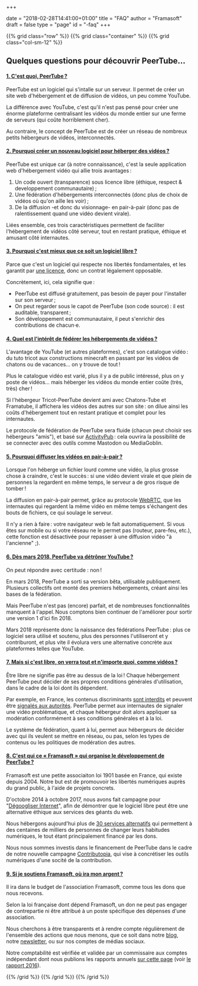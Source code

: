 +++

date = "2018-02-28T14:41:00+01:00"
title = "FAQ"
author = "Framasoft"
draft = false
type = "page"
id = "-faq"
+++

{{% grid class="row" %}}
{{% grid class="container" %}}
{{% grid class="col-sm-12" %}}
<h2 class="text-center">Quelques questions pour découvrir PeerTube…</h2>

<!--début accordéon-->
<div id="accordion" class="panel-group">
<!-- question 01-->
<div class="panel panel-default">
  <div class="panel-heading">
    <h4 class="panel-title">
      <a data-toggle="collapse" data-parent="#accordion" href="#collapse01">1. C'est quoi, PeerTube ?</a>
    </h4>
  </div>
  <div id="collapse01" class="panel-collapse collapse in">
    <div class="panel-body">
      <p>PeerTube est un logiciel qui s'intalle sur un serveur. Il permet de créer un site web d'hébergement et de diffusion de vidéos, un peu comme YouTube.</p>
      <p>La différence avec YouTube, c'est qu'il n'est pas pensé pour créer une énorme plateforme centralisant les vidéos du monde entier sur une ferme de serveurs (qui coûte horriblement cher).</p>
      <p>Au contraire, le concept de PeerTube est de créer un réseau de nombreux petits hébergeurs de vidéos, interconnectés.</p>
    </div>
  </div>
</div>
<!-- question 02-->
<div class="panel panel-default">
  <div class="panel-heading">
    <h4 class="panel-title">
      <a data-toggle="collapse" data-parent="#accordion" href="#collapse02">2. Pourquoi créer un nouveau logiciel pour héberger des vidéos ?</a>
    </h4>
  </div>
  <div id="collapse02" class="panel-collapse collapse">
    <div class="panel-body">
      <p>PeerTube est unique car (à notre connaissance), c'est la seule application web d'hébergement vidéo qui allie trois avantages :</p>
      <ol>
        <li>Un code ouvert (transparence) sous licence libre (éthique, respect & developpement communautaire) ;</li>
        <li>Une fédération d'hébergements interconnectés (donc plus de choix de vidéos où qu'on aille les voir) ;</li>
        <li>De la diffusion -et donc du visionnage- en pair-à-pair (donc pas de ralentissement quand une vidéo devient virale).</li>
      </ol>
      <p>Liées ensemble, ces trois caractéristiques permettent de faciliter l'hébergement de vidéos côté serveur, tout en restant pratique, éthique et amusant côté internautes.</p>
    </div>
  </div>
</div>
<!-- question 03-->
<div class="panel panel-default">
  <div class="panel-heading">
    <h4 class="panel-title">
      <a data-toggle="collapse" data-parent="#accordion" href="#collapse03">3. Pourquoi c'est mieux que ce soit un logiciel libre ?</a>
    </h4>
  </div>
  <div id="collapse03" class="panel-collapse collapse">
    <div class="panel-body">
      <p>Parce que c'est un logiciel qui respecte nos libertés fondamentales, et les garantit par <a href="https://github.com/Chocobozzz/PeerTube/blob/develop/LICENSE">une licence</a>, donc un contrat légalement opposable.</p>
      <p>Concrètement, ici, cela signifie que :</p>
      <ul>
        <li>PeerTube est diffusé gratuitement, pas besoin de payer pour l'installer sur son serveur ;</li>
        <li>On peut regarder sous le capot de PeerTube (son code source) : il est auditable, transparent ;</li>
        <li>Son développement est communautaire, il peut s'enrichir des contributions de chacun·e.</li>
      </ul>
    </div>
  </div>
</div>
<!-- question 04-->
<div class="panel panel-default">
  <div class="panel-heading">
    <h4 class="panel-title">
      <a data-toggle="collapse" data-parent="#accordion" href="#collapse04">4. Quel est l'intérêt de fédérer les hébergements de vidéos ?</a>
    </h4>
  </div>
  <div id="collapse04" class="panel-collapse collapse">
    <div class="panel-body">
      <p>L'avantage de YouTube (et autres plateformes), c'est son catalogue vidéo : du tuto tricot aux constructions minecraft en passant par les vidéos de chatons ou de vacances… on y trouve de tout !</p>
      <p>Plus le catalogue vidéo est varié, plus il y a de public intéressé, plus on y poste de vidéos… mais héberger les vidéos du monde entier coûte (très, très) cher !</p>
      <p>Si l'hébergeur Tricot-PeerTube devient ami avec Chatons-Tube et Framatube, il affichera les vidéos des autres sur son site : on dilue ainsi les coûts d'hébergement tout en restant pratique et complet pour les internautes.</p>
      <p>Le protocole de fédération de PeerTube sera fluide (chacun peut choisir ses hébergeurs "amis"), et basé sur <a href="https://activitypub.rocks/">ActivityPub</a> : cela ouvrira la possibilité de se connecter avec des outils comme Mastodon ou MediaGoblin.</p>
    </div>
  </div>
</div>
<!-- question 05-->
<div class="panel panel-default">
  <div class="panel-heading">
    <h4 class="panel-title">
      <a data-toggle="collapse" data-parent="#accordion" href="#collapse05">5. Pourquoi diffuser les vidéos en pair-à-pair ?</a>
    </h4>
  </div>
  <div id="collapse05" class="panel-collapse collapse">
    <div class="panel-body">
      <p>Lorsque l'on héberge un fichier lourd comme une vidéo, la plus grosse chose à craindre, c'est le succès : si une vidéo devient virale et que plein de personnes la regardent en même temps, le serveur a de gros risque de tomber !</p>
      <p>La diffusion en pair-à-pair permet, grâce au protocole <a href="https://fr.wikipedia.org/wiki/WebRTC">WebRTC</a>, que les internautes qui regardent la même vidéo en même temps s'échangent des bouts de fichiers, ce qui soulage le serveur.</p>
      <p>Il n'y a rien à faire : votre navigateur web le fait automatiquement. Si vous êtes sur mobile ou si votre réseau ne le permet pas (routeur, pare-feu, etc.), cette fonction est désactivée pour repasser à une diffusion vidéo "à l'ancienne" ;).</p>
    </div>
  </div>
</div>
<!-- question 06-->
<div class="panel panel-default">
  <div class="panel-heading">
    <h4 class="panel-title">
      <a data-toggle="collapse" data-parent="#accordion" href="#collapse06">6. Dès mars 2018, PeerTube va détrôner YouTube ?</a>
    </h4>
  </div>
  <div id="collapse06" class="panel-collapse collapse">
    <div class="panel-body">
      <p>On peut répondre avec certitude : non !</p>
      <p>En mars 2018, PeerTube a sorti sa version bêta, utilisable publiquement. Plusieurs collectifs ont monté des premiers hébergements, créant ainsi les bases de la fédération.</p>
      <p>Mais PeerTube n'est pas (encore) parfait, et de nombreuses fonctionnalités manquent à l'appel. Nous comptons bien continuer de l'améliorer pour sortir une version 1 d'ici fin 2018.</p>
      <p>Mars 2018 représente donc la naissance des fédérations PeerTube : plus ce logiciel sera utilisé et soutenu, plus des personnes l'utiliseront et y contriburont, et plus vite il évolura vers une alternative concrète aux plateformes telles que YouTube.</p>
    </div>
  </div>
</div>
<!-- question 07-->
<div class="panel panel-default">
  <div class="panel-heading">
    <h4 class="panel-title">
      <a data-toggle="collapse" data-parent="#accordion" href="#collapse07">7. Mais si c'est libre, on verra tout et n'importe quoi, comme vidéos ?</a>
    </h4>
  </div>
  <div id="collapse07" class="panel-collapse collapse">
    <div class="panel-body">
      <p>Être libre ne signifie pas être au dessus de la loi ! Chaque hébergement PeerTube peut décider de ses propres conditions générales d'utilisation, dans le cadre de la loi dont ils dépendent.</p>
      <p>Par exemple, en France, les contenus discriminants <a href="https://fr.wikipedia.org/wiki/Lois_contre_le_racisme_et_les_discours_de_haine">sont interdits</a> et peuvent être <a href="http://stop-discrimination.gouv.fr/agir/ne-pas-laisser-faire-les-recours">signalés aux autorités</a>. PeerTube permet aux internautes de signaler une vidéo problématique, et chaque hébergeur doit alors appliquer sa modération conformément à ses conditions générales et à la loi.</p>
      <p>Le système de fédération, quant à lui, permet aux hébergeurs de décider avec qui ils veulent se mettre en réseau, ou pas, selon les types de contenus ou les politiques de modération des autres.</p>
    </div>
  </div>
</div>
<!-- question 08 à effacer !!!
<div class="panel panel-default">
  <div class="panel-heading">
    <h4 class="panel-title">
      <a data-toggle="collapse" data-parent="#accordion" href="#collapse08">8. Mais ce PeerTube, pourquoi vous l'appellez Framatube ?</a>
    </h4>
  </div>
  <div id="collapse08" class="panel-collapse collapse">
    <div class="panel-body">
      <p>Framatube est le nom que nous avons donné au projet de financement participatif, pour promouvoir le développement de PeerTube.</p>
      <p>Dès mars 2018, lorsque PeerTube aura une version bêta utilisée publiquement, Framatube ne deviendra qu'un des hébergements PeerTube, qu'une des portes d'entrées vers ce réseau fédéré.</p>
      <p>Le futur hébergment Framatube n'hébergera que des vidéos sous licences libres, traitant du logiciel libre et de sa culture. Mais il sera en relation avec d'autres hébergements qui pourront, peut-être, héberger vos vidéos.</p>
      <p>Le nom Framatube vient du nom de notre association, <a href="https://fr.wikipedia.org/wiki/Framasoft">Framasoft</a> : nous avons voulu mettre nos moyens et notre réputation au service de ce projet car nous croyons qu'il peut radicalement changer le paysage numérique.</p>
    </div>
  </div>
</div>
-->
<!-- question 09-->
<div class="panel panel-default">
  <div class="panel-heading">
    <h4 class="panel-title">
      <a data-toggle="collapse" data-parent="#accordion" href="#collapse09">8. C'est qui ce « Framasoft » qui organise le développement de PeerTube ?</a>
    </h4>
  </div>
  <div id="collapse09" class="panel-collapse collapse">
    <div class="panel-body">
      <p>Framasoft est une petite associaiton loi 1901 basée en France, qui existe depuis 2004. Notre but est de promouvoir les libertés numériques auprès du grand public, à l'aide de projets concrets.</p>
      <p>D'octobre 2014 à octobre 2017, nous avons fait campagne pour "<a href="https://degooglisons-internet.org">Dégoogliser Internet</a>", afin de démontrer que le logiciel libre peut être une alternative éthique aux services des géants du web.</p>
      <p>Nous hébergons aujourd'hui plus de <a href="http://degooglisons-internet.org/liste/">30 services alternatifs</a> qui permettent à des centaines de milliers de personnes de changer leurs habitudes numériques, le tout étant principalement financé par les dons.</p>
      <p>Nous nous sommes investis dans le financement de PeerTube dans le cadre de notre nouvelle campagne <a href="https://contributopia.org">Contributopia</a>, qui vise à concrétiser les outils numériques d'une socité de la contribution.</p>
    </div>
  </div>
</div>
<!-- question 10-->
<div class="panel panel-default">
  <div class="panel-heading">
    <h4 class="panel-title">
      <a data-toggle="collapse" data-parent="#accordion" href="#collapse10">9. Si je soutiens Framasoft, où ira mon argent ?</a>
    </h4>
  </div>
  <div id="collapse10" class="panel-collapse collapse">
    <div class="panel-body">
      <p>Il ira dans le budget de l'association Framasoft, comme tous les dons que nous recevons.</p>
      <p>Selon la loi française dont dépend Framasoft, un don ne peut pas engager de contrepartie ni être attribué à un poste spécifique des dépenses d'une association.</p>
      <p>Nous cherchons à être transparents et à rendre compte régulièrement de l'ensemble des actions que nous menons, que ce soit dans notre <a href="https://framablog.org">blog</a>, notre <a href="https://contact.framasoft.org/newsletter/">newsletter</a>, ou sur nos comptes de médias sociaux.</p>
      <p>Notre comptabilité est vérifiée et validée par un commissaire aux comptes indépendant dont nous publions les rapports annuels <a href="https://soutenir.framasoft.org/association">sur cette page</a> (voir <a href="https://soutenir.framasoft.org/sites/default/files/rapport_financier_2016.pdf">le rapport 2016</a>).</p>
    </div>
  </div>
</div>
</div>
<!-- fin accordéon--><p>
{{% /grid %}}
{{% /grid %}}
{{% /grid %}}
